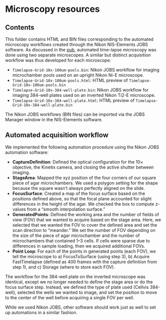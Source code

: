 # Microscopy resources

## Contents
This folder contains HTML and BIN files corresponding to the automated microscopy workflows created through the Nikon NIS-Elements JOBS software. As discussed in the [pub](https://doi.org/10.57844/arcadia-2d61-fb05), automated time-lapse microscopy was done using two separate microscopes. A similar but distinct acquisition workflow was thus developed for each microscope.

* `Timelapse-Grid-10x-100um-pools.bin`: Nikon JOBS workflow for imaging microchamber pools used on an upright Nikon Ni-E microscope.
* `Timelapse-Grid-10x-100um-pools.html`: HTML preview of `Timelapse-Grid-10x-100um-pools.bin`
* `Timelapse-Grid-10x-384-well-plate.bin`: Nikon JOBS workflow for imaging 384-well plates used on an inverted Nikon Ti2-E microscope.
* `Timelapse-Grid-10x-384-well-plate.html`: HTML preview of `Timelapse-Grid-10x-384-well-plate.bin`

The Nikon JOBS workflows (BIN files) can be imported via the JOBS Manager window in the NIS-Elements software.

## Automated acquisition workflow
We implemented the following automation procedure using the Nikon JOBS automation software:

* **CaptureDefinition**: Defined the optical configuration for the 10× objective, the Kinetix camera, and closing the active shutter between imaging.
* **StageArea**: Mapped the xyz position of the four corners of our square piece of agar microchambers. We used a polygon setting for the shape because the square wasn’t always perfectly aligned on the slide. 
* **FocusSurface**: Created a map of the focus surface based on the positions defined above, so that the focal plane accounted for slight differences in the height of the agar. We checked the box to compute z-values from a “smooth interpolation surface.”
* **GeneratedPoints**: Defined the working area and the number of fields of view (FOV) that we wanted to acquire based on the stage area. Here, we selected that we wanted the FOV to cover the defined area and set the scan direction to “meander.” We set the number of FOV depending on the size of the piece of agar microchamber and the number of microchambers that contained 1–3 cells. If cells were sparse due to differences in sample loading, then we acquired additional FOVs. 
* **Point Loop**: For each of the points in generated points (each FOV), we tell the microscope to a) FocusToSurface (using step 3), b) Acquire FastTimelapse (defined as 400 frames with the capture definition from step 1), and c) Storage (where to store each FOV).

The workflow for the 384-well plate on the inverted microscope was identical, except we no longer needed to define the stage area or do the focus surface step. Instead, we defined the type of plate used (Cellvis 384-well), selected the wells we wanted to image, and set the position to move to the center of the well before acquiring a single FOV per well.

While we used Nikon JOBS, other software should work just as well to set up automations in a similar fashion.

